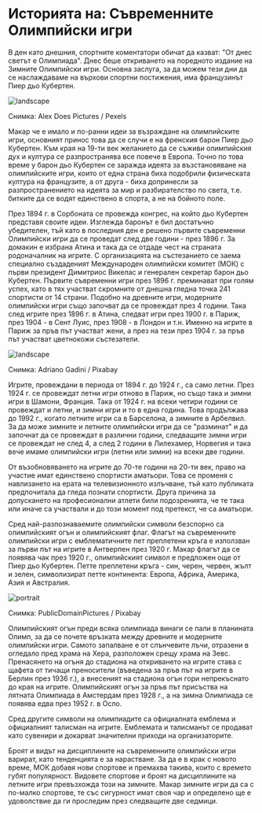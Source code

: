 # Историята на: Съвременните Олимпийски игри

В ден като днешния, спортните коментатори обичат да казват: "От днес светът е Олимпиада". Днес беше откриването на поредното издание на 
Зимните Олимпийски игри. Основна заслуга, за да можем тези дни да се наслаждаваме на върхови спортни постижения, има французинът Пиер дьо Кубертен.

![landscape](https://images.pexels.com/photos/14753994/pexels-photo-14753994.jpeg?auto=compress&cs=tinysrgb&w=1260&h=750&dpr=1)

Снимка: Alex Does Pictures / Pexels

Макар че е имало и по-ранни идеи за възраждане на олимпийските игри, основният принос това да се случи е на френския барон Пиер дьо Кубертен. Към края на 19-ти век желанието да се съживи олимпийския дух и култура се разпространява все повече в Европа. Точно по това време у барон дьо Кубертен се заражда идеята за възстановяване на олимпийските игри, които от една страна биха подобрили физическата култура на французите, а от друга - биха допринесли за разпространението на идеята за мир и разбирателство по света, т.е. битките да се водят единствено в спорта, а не на бойното поле.

През 1894 г. в Сорбоната се провежда конгрес, на който дьо Кубертен представя своите идеи. Изглежда баронът е бил достатъчно убедителен, тъй като в последния ден е решено първите съвременни Олимпийски игри да се проведат след две години - през 1896 г. За домакин е избрана Атина и така да се отдаде чест на страната родоначалник на игрите. С организацията на състезанието се заема специално създаденият Международен олимпийски комитет (МОК) с първи президент Димитриос Викелас и генерален секретар барон дьо Кубертен. Първите съвременни игри през 1896 г. преминават при голям успех, като в тях участват скромните от днешна гледна точка 241 спортисти от 14 страни. Подобно на древните игри, модерните олимпийски игри също започват да се провеждат през 4 години. Така след игрите през 1896 г. в Атина, следват игри през 1900 г. в Париж, през 1904 - в Сент Луис, през 1908 - в Лондон и т.н. Именно на игрите в Париж за пръв път участват жени, а през на тези през 1904 г. за пръв път участват цветнокожи състезатели.

![landscape](https://cdn.pixabay.com/photo/2015/02/24/00/43/medal-646943_1280.jpg)

Снимка: Adriano Gadini / Pixabay

Игрите, провеждани в периода от 1894 г. до 1924 г., са само летни. През 1924 г. се провеждат летни игри отново в Париж, но също така и зимни игри в Шамони, Франция. Така от 1924 г. на всеки четири години се провеждат и летни, и зимни игри и то в една година. Това продължава до 1992 г., когато летните игри са в Барселона, а зимните в Арбелвил. За да може зимните и летните олимпийски игри да се "разминат" и да започнат да се провеждат в различни години, следващите зимни игри се провеждат не след 4, а след 2 години в Лилехамер, Норвегия и така вече имаме олимпийски игри (летни или зимни) на всеки две години.

От възобновяването на игрите до 70-те години на 20-ти век, право на участие имат единствено спортисти аматьори. Това се променя с навлизането на ерата на телевизионното излъчване, тъй като публиката предпочитала да гледа познати спортисти. Друга причина за допускането на професионални атлети били подозренията, че те така или иначе са участвали и до този момент под претекст, че са аматьори.

Сред най-разпознаваемите олимпийски символи безспорно са олимпийският огън и олимпийският флаг. Флагът на съвременните олимпийски игри с емблематичните пет преплетени кръга е използван за първи път на игрите в Антверпен през 1920 г. Макар флагът да се появява чак през 1920 г., олимпийският символ е предложен още от Пиер дьо Кубертен. Петте преплетени кръга - син, черен, червен, жълт и зелен, символизират петте континента: Европа, Африка, Америка, Азия и Австралия.

![portrait](https://cdn.pixabay.com/photo/2012/12/20/10/12/carry-71256_1280.jpg)

Снимка: PublicDomainPictures / Pixabay

Олимпийският огън преди всяка олимпиада винаги се пали в планината Олимп, за да се почете връзката между древните и модерните олимпийски игри. Самото запалване е от слънчевите лъчи, отразени в огледало пред храма на Хера, разположен срещу храма на Зевс. Пренасянето на огъня до стадиона на откриването на игрите става с щафета от тичащи преносители (въведена за пръв път на игрите в Берлин през 1936 г.), а внесеният на стадиона огън гори непрекъснато до края на игрите. Олимпийският огън за пръв път присъства на лятната Олимпиада в Амстердам през 1928 г., а на зимна Олимпиада се появява едва през 1952 г. в Осло.

Сред другите символи на олимпиадите са официалната емблема и официалният талисман на игрите. Емблемата и талисманът се продават като сувенири и докарват значителни приходи на организаторите.

Броят и видът на дисциплините на съвременните олимпийски игри варират, като тенденцията е за нарастване. За да е в крак с новото време, МОК добавя нови спортове и премахва такива, които с времето губят популярност. Видовете спортове и броят на дисциплините на летните игри превъзхожда този на зимните. Макар зимните игри да са с по-малко спортове, те със сигурност имат своя чар и определено ще е удоволствие да ги проследим през следващите две седмици.